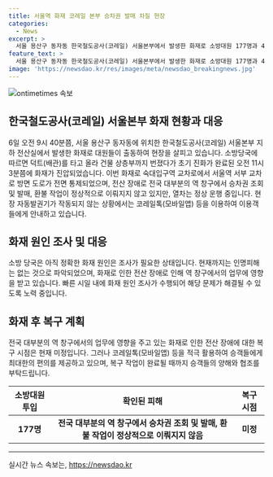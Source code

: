 ```yaml
---
title: 서울역 화재 코레일 본부 승차권 발매 차질 현장
categories:
  - News
excerpt: >
  서울 용산구 동자동 한국철도공사(코레일) 서울본부에서 발생한 화재로 소방대원 177명과 46대의 장비가 출동하여 오전 11시 3분쯤에 화재를 진압했다. 화재의 원인은 아직 확인되지 않았지만, 현재까지는 인명피해는 없는 것으로 파악됐다. 화재로 전국 대부분의 역 창구에서 승차권 조회 및 발매, 환불 작업이 정상적으로 이뤄지지 않고 있지만, 열차는 정상 운행 중이다. 현장 자동발권기가 작동되지 않고, 복구 시점은 미정이라 코레일톡 등을 이용해야 한다.
feature_text: >
  서울 용산구 동자동 한국철도공사(코레일) 서울본부에서 발생한 화재로 소방대원 177명과 46대의 장비가 출동하여 오전 11시 3분쯤에 화재를 진압했다. 화재의 원인은 아직 확인되지 않았지만, 현재까지는 인명피해는 없는 것으로 파악됐다. 화재로 전국 대부분의 역 창구에서 승차권 조회 및 발매, 환불 작업이 정상적으로 이뤄지지 않고 있지만, 열차는 정상 운행 중이다. 현장 자동발권기가 작동되지 않고, 복구 시점은 미정이라 코레일톡 등을 이용해야 한다.
image: 'https://newsdao.kr/res/images/meta/newsdao_breakingnews.jpg'
---
```


<p><img src="https://newsdao.kr/res/images/meta/newsdao_breakingnews.jpg" alt="ontimetimes 속보" /></p>

<h2 data-ke-size="size26">한국철도공사(코레일) 서울본부 화재 현황과 대응</h2>

<p data-ke-size="size16">6일 오전 9시 40분쯤, 서울 용산구 동자동에 위치한 한국철도공사(코레일) 서울본부 지하 전산실에서 발생한 화재로 대원들이 출동하여 현장을 살피고 있습니다. 소방당국에 따르면 덕트(배관)를 타고 올라 건물 상층부까지 번졌다가 초기 진화가 완료된 오전 11시 3분쯤에 화재가 진압되었습니다. 이번 화재로 숙대입구역 교차로에서 서울역 서부 교차로 방면 도로가 전면 통제되었으며, 전산 장애로 전국 대부분의 역 창구에서 승차권 조회 및 발매, 환불 작업이 정상적으로 이뤄지지 않고 있지만, 열차는 정상 운행 중입니다. 현장 자동발권기가 작동되지 않는 상황에서는 코레일톡(모바일앱) 등을 이용하여 이용객들에게 안내하고 있습니다.</p>

<h2 data-ke-size="size26">화재 원인 조사 및 대응</h2>

<p data-ke-size="size16">소방 당국은 아직 정확한 화재 원인은 조사가 필요한 상태입니다. 현재까지는 인명피해는 없는 것으로 파악되었으며, 화재로 인한 전산 장애로 인해 역 창구에서의 업무에 영향을 받고 있습니다. 빠른 시일 내에 화재 원인 조사가 수행되어 해당 문제가 해결될 수 있도록 노력 중입니다.</p>

<h2 data-ke-size="size26">화재 후 복구 계획</h2>

<p data-ke-size="size16">전국 대부분의 역 창구에서의 업무에 영향을 주고 있는 화재로 인한 전산 장애에 대한 복구 시점은 현재 미정입니다. 그러나 코레일톡(모바일앱) 등을 적극 활용하여 승객들에게 최대한의 편의를 제공하고 있으며, 복구 작업이 완료될 때까지 승객들의 양해와 협조를 부탁드립니다.</p>

<table>
  <thead>
    <tr>
      <th>소방대원 투입</th>
      <th>확인된 피해</th>
      <th>복구 시점</th>
    </tr>
  </thead>
  <tbody>
    <tr>
      <td style="text-align: center; height: 17px;"><b>177명</b></td>
      <td style="text-align: center; height: 17px;"><b>전국 대부분의 역 창구에서 승차권 조회 및 발매, 환불 작업이 정상적으로 이뤄지지 않음</b></td>
      <td style="text-align: center; height: 17px;"><b>미정</b></td>
    </tr>
  </tbody>
</table>

<hr>
실시간 뉴스 속보는, <a href="https://newsdao.kr" rel="dofollow">https://newsdao.kr</a>


